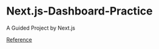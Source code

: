 # Next.js-Dashboard-Practice

A Guided Project by Next.js 

[Reference](https://nextjs.org/learn/dashboard-app/getting-started)


